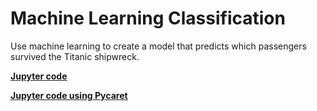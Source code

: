 # **Machine Learning Classification**
Use machine learning to create a model that predicts which passengers survived the Titanic shipwreck.

[<u>**Jupyter code**<u/>](titanic_survival.ipynb)

[<u>**Jupyter code using Pycaret**<u/>](titanic_survival_pycaret.ipynb)
